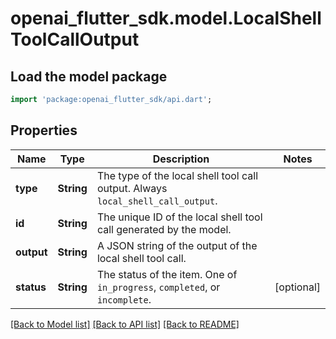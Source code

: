# openai_flutter_sdk.model.LocalShellToolCallOutput

## Load the model package
```dart
import 'package:openai_flutter_sdk/api.dart';
```

## Properties
Name | Type | Description | Notes
------------ | ------------- | ------------- | -------------
**type** | **String** | The type of the local shell tool call output. Always `local_shell_call_output`.  | 
**id** | **String** | The unique ID of the local shell tool call generated by the model.  | 
**output** | **String** | A JSON string of the output of the local shell tool call.  | 
**status** | **String** | The status of the item. One of `in_progress`, `completed`, or `incomplete`.  | [optional] 

[[Back to Model list]](../README.md#documentation-for-models) [[Back to API list]](../README.md#documentation-for-api-endpoints) [[Back to README]](../README.md)


